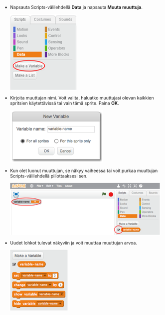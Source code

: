 + Napsauta Scripts-välilehdellä **Data** ja napsauta **Muuta muuttuja**.
    
    ![Tietolohkot](images/data-blocks.png)

+ Kirjoita muuttujan nimi. Voit valita, haluatko muuttujasi olevan kaikkien spritsien käytettävissä tai vain tämä sprite. Paina **OK**.
    
    ![Luo muuttuja](images/create-variable.png)

+ Kun olet luonut muuttujan, se näkyy vaiheessa tai voit purkaa muuttujan Scripts-välilehdellä piilottaaksesi sen.
    
    ![Muuttuvat lohkot](images/variable-show.png)

+ Uudet lohkot tulevat näkyviin ja voit muuttaa muuttujan arvoa.
    
    ![Muuttuvat lohkot](images/variable-blocks.png)